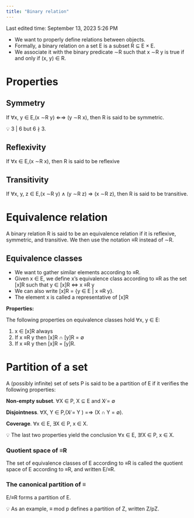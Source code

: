 ```yaml
---
title: "Binary relation"
---
```

Last edited time: September 13, 2023 5:26 PM

- We want to properly define relations between objects.
- Formally, a binary relation on a set E is a subset R ⊆ E × E.
- We associate it with the binary predicate ∼R such that x ∼R y is
true if and only if (x, y) ∈ R.

# Properties

## Symmetry

If ∀x, y ∈ E,(x ∼R y) ⇐⇒ (y ∼R x), then R is said to be symmetric.

<aside>
💡 3 | 6 but 6 ∤ 3.

</aside>

## Reflexivity

If ∀x ∈ E,(x ∼R x), then R is said to be reflexive

## Transitivity

If ∀x, y, z ∈ E,(x ∼R y) ∧ (y ∼R z) ⇒ (x ∼R z), then R is said to be
transitive.

# Equivalence relation

A binary relation R is said to be an equivalence relation if it is reflexive, symmetric, and transitive. We then use the notation ≡R instead of ∼R.

## Equivalence classes

- We want to gather similar elements according to ≡R.
- Given x ∈ E, we define x’s equivalence class according to ≡R as the set [x]R such that y ∈ [x]R ⇔ x ≡R y
- We can also write [x]R = {y ∈ E | x ≡R y}.
- The element x is called a representative of [x]R

**Properties:**

The following properties on equivalence classes hold ∀x, y ∈ E:

1. x ∈ [x]R always
2. If x ≡R y then [x]R ∩ [y]R = ∅
3. If x ≡R y then [x]R = [y]R.

# Partition of a set

A (possibly infinite) set of sets P is said to be a partition of E if it verifies
the following properties:

**Non-empty subset**. ∀X ∈ P, X ⊆ E and X ̸= ∅

**Disjointness**. ∀X, Y ∈ P,(X ̸= Y ) =⇒ (X ∩ Y = ∅).

**Coverage**. ∀x ∈ E, ∃X ∈ P, x ∈ X.

<aside>
💡 The last two properties yield the conclusion ∀x ∈ E, ∃!X ∈ P, x ∈ X.

</aside>

### Quotient space of ≡R

The set of equivalence classes of E according to ≡R is called the quotient space of E according to ≡R, and written E/≡R.

### The canonical partition of ≡

E/≡R forms a partition of E.

<aside>
💡 As an example, ≡ mod p defines a partition of Z, written Z/pZ.

</aside>
